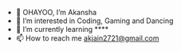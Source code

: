 - 👋 OHAYOO, I’m Akansha
- 👀 I’m interested in Coding, Gaming and Dancing
- 🌱 I’m currently learning ****
- 📫 How to reach me akjain2721@gmail.com
<!---
akansha272/akansha272 is a ✨ special ✨ repository because its `README.md` (this file) appears on your GitHub profile.
You can click the Preview link to take a look at your changes.
--->
